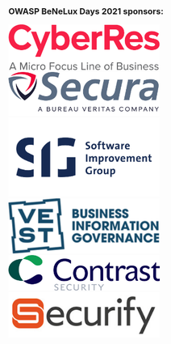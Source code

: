 ### OWASP BeNeLux Days 2021 sponsors:

<div style="width: 300px; display: inline-block; margin-right: 10px;"><a href="https://www.microfocus.com/"><img src="assets/images/sponsors/benelux-2021/micro-focus.png" alt="Micro Focus" style="width: 300px; display: block;"></a></div>
<div style="width: 300px; display: inline-block; margin-right: 10px;"><a href="https://www.secura.com/"><img src="assets/images/sponsors/benelux-2021/secura.png" alt="Secura" style="width: 300px; display: block;"></a></div>
<div style="width: 300px; display: inline-block; margin-right: 10px;"><a href="https://www.softwareimprovementgroup.com/"><img src="assets/images/sponsors/benelux-2021/sig.png" alt="SIG" style="width: 300px; display: block;"></a></div>
<div style="width: 300px; display: inline-block; margin-right: 10px;"><a href="http://www.vest.nl/"><img src="assets/images/sponsors/benelux-2021/vest.png" alt="Vest" style="width: 300px; display: block;"></a></div>
<div style="width: 300px; display: inline-block; margin-right: 10px;"><a href="https://www.contrastsecurity.com/en-gb/"><img src="assets/images/sponsors/benelux-2021/contrast-security.png" alt="Contrast Security" style="width: 300px; display: block;"></a></div>
<div style="width: 300px; display: inline-block; margin-right: 10px;"><a href="https://www.securify.nl/"><img src="assets/images/sponsors/benelux-2021/securify.png" alt="Securify" style="width: 300px; display: block;"></a></div>
